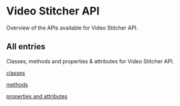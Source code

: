 [
This is a templated file. Adding content to this file may result in it being
reverted. Instead, if you want to place additional content, create an
"overview_content.md" file in `docs/` directory. The Sphinx tool will
pick up on the content and merge the content.
]: #

# Video Stitcher API

Overview of the APIs available for Video Stitcher API.

## All entries

Classes, methods and properties & attributes for
Video Stitcher API.

[classes](https://cloud.google.com/python/docs/reference/videostitcher/latest/summary_class.html)

[methods](https://cloud.google.com/python/docs/reference/videostitcher/latest/summary_method.html)

[properties and
attributes](https://cloud.google.com/python/docs/reference/videostitcher/latest/summary_property.html)
